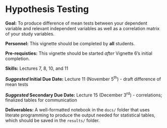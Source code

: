 # Hypothesis Testing

<div class="rmdgoal">
<p><strong>Goal:</strong> To produce difference of mean tests between your dependent variable and relevant independent variables as well as a correlation matrix of your study variables.</p>
</div>

<div class="rmdpersonnel">
<p><strong>Personnel:</strong> This vignette should be completed by <strong>all</strong> students.</p>
</div>

<div class="rmdpre">
<p><strong>Pre-requisties:</strong> This vignette should be started <em>after</em> Vignette 6’s initial completion.</p>
</div>

<div class="rmdskills">
<p><strong>Skills:</strong> Lectures 7, 8, 10, and 11</p>
</div>

<div class="rmddue">
<p><strong><em>Suggested</em> Initial Due Date:</strong> Lecture 11 (November 5<sup>th</sup>) - draft difference of mean tests</p>
<p><strong><em>Suggested</em> Secondary Due Date:</strong> Lecture 15 (December 3<sup>rd</sup>) - correlations; finalized tables for communication</p>
</div>

<div class="rmddeliver">
<p><strong>Deliverables:</strong> A well-formatted notebook in the <code>docs/</code> folder that uses literate programming to produce the output needed for statistical tables, which should be saved in the <code>results/</code> folder.</p>
</div>
